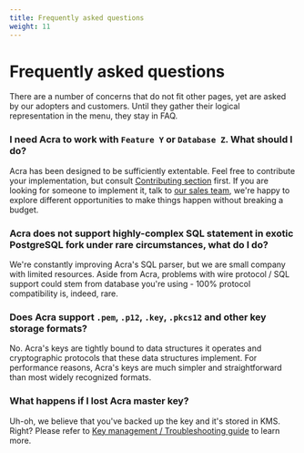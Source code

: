 ```yaml
---
title: Frequently asked questions
weight: 11
---
```


# Frequently asked questions

There are a number of concerns that do not fit other pages, yet are asked by our adopters and customers. Until they gather their logical representation in the menu, they stay in FAQ.

### I need Acra to work with `Feature Y` or `Database Z`. What should I do?

Acra has been designed to be sufficiently extentable. Feel free to contribute your implementation, but consult [Contributing section](/acra/contributing-and-community/) first. If you are looking for someone to implement it, talk to [our sales team](mailto:sales@cossacklabs.com), we're happy to explore different opportunities to make things happen without breaking a budget. 


### Acra does not support highly-complex SQL statement in exotic PostgreSQL fork under rare circumstances, what do I do?

We're constantly improving Acra's SQL parser, but we are small company with limited resources. Aside from Acra, problems with wire protocol / SQL support could stem from database you're using - 100% protocol compatibility is, indeed, rare. 


### Does Acra support `.pem`, `.p12`, `.key`, `.pkcs12` and other key storage formats?

No. Acra's keys are tightly bound to data structures it operates and cryptographic protocols that these data structures implement. For performance reasons, Acra's keys are much simpler and straightforward than most widely recognized formats.

### What happens if I lost Acra master key?

Uh-oh, we believe that you've backed up the key and it's stored in KMS. Right? Please refer to [Key management / Troubleshooting guide](/acra/security-controls/key-management/troubleshooting/#losing-the-keys) to learn more.
